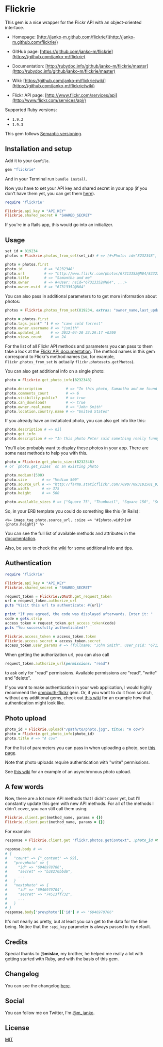 # Flickrie

This gem is a nice wrapper for the Flickr API with an object-oriented interface.

- Homepage: [http://janko-m.github.com/flickrie/](http://janko-m.github.com/flickrie/)

- GitHub page: [https://github.com/janko-m/flickrie](https://github.com/janko-m/flickrie)

- Documentation: [http://rubydoc.info/github/janko-m/flickrie/master](http://rubydoc.info/github/janko-m/flickrie/master)

- Wiki: [https://github.com/janko-m/flickrie/wiki](https://github.com/janko-m/flickrie/wiki)

- Flickr API page: [http://www.flickr.com/services/api](http://www.flickr.com/services/api/)

Supported Ruby versions:

- `1.9.2`
- `1.9.3`

This gem follows [Semantic versioning](http://semver.org/).

## Installation and setup

Add it to your `Gemfile`.

```ruby
gem "flickrie"
```

And in your Terminal run `bundle install`.

Now you have to set your API key and shared secret in your app (if you don't have them yet,
you can get them [here](http://www.flickr.com/services/apps/create/apply)).

```ruby
require 'flickrie'

Flickrie.api_key = "API_KEY"
Flickrie.shared_secret = "SHARED_SECRET"
```

If you're in a Rails app, this would go into an initializer.

## Usage

```ruby
set_id = 819234
photos = Flickrie.photos_from_set(set_id) # => [#<Photo: id="8232348", ...>, #<Photo: id="8194318", ...>, ...]

photo = photos.first
photo.id          # => "8232348"
photo.url         # => "http://www.flickr.com/photos/67313352@N04/8232348"
photo.title       # => "Samantha and me"
photo.owner       # => #<User: nsid="67313352@N04", ...>
photo.owner.nsid  # => "67313352@N04"
```

You can also pass in additional parameters to to get more information about photos:

```ruby
photos = Flickrie.photos_from_set(819234, extras: "owner_name,last_update,tags,views")

photo = photos.first
photo.tags.join(" ") # => "cave cold forrest"
photo.owner.username # => "jsmith"
photo.updated_at     # => 2012-04-20 23:29:17 +0200
photo.views_count    # => 24
```

For the list of all Flickr API methods and parameters you can pass to them take a look at the
[Flickr API documentation](http://www.flickr.com/services/api/). The method names in this gem correspond
to Flickr's method names (so, for example, `Flickr.photos_from_set` is actually `flickr.photosets.getPhotos`).

You can also get additional info on a single photo:

```ruby
photo = Flickrie.get_photo_info(8232348)

photo.description           # => "In this photo, Samantha and me found a secret tunnel..."
photo.comments_count        # => 6
photo.visibility.public?    # => true
photo.can_download?         # => true
photo.owner.real_name       # => "John Smith"
photo.location.country.name # => "United States"
```

If you already have an instatiated photo, you can also get info like this:

```ruby
photo.description # => nil
photo.get_info
photo.description # => "In this photo Peter said something really funny..."
```

You'll also probably want to display these photos in your app. There are
some neat methods to help you with this.

```ruby
photo = Flickrie.get_photo_sizes(8232348)
# or `photo.get_sizes` on an existing photo

photo.medium!(500)
photo.size       # => "Medium 500"
photo.source_url # => "http://farm8.staticflickr.com/7090/7093101501_9337f28800.jpg"
photo.width      # => 375
photo.height     # => 500

photo.available_sizes # => ["Square 75", "Thumbnail", "Square 150", "Small 240", "Small 320", "Medium 500"]
```

So, in your ERB template you could do something like this (in Rails):

```erb
<%= image_tag photo.source_url, :size => "#{photo.width}x#{photo.height}" %>
```

You can see the full list of available methods and attributes in the
[documentation](http://rubydoc.info/gems/flickrie/).

Also, be sure to check the [wiki](https://github.com/janko-m/flickrie/wiki) for some additional info and tips.

## Authentication

```ruby
require 'flickrie'

Flickrie.api_key = "API_KEY"
Flickrie.shared_secret = "SHARED_SECRET"

request_token = Flickrie::OAuth.get_request_token
url = request_token.authorize_url
puts "Visit this url to authenticate: #{url}"

print "If you agreed, the code was displayed afterwards. Enter it: "
code = gets.strip
access_token = request_token.get_access_token(code)
puts "You successfully authenticated!"

Flickrie.access_token = access_token.token
Flickrie.access_secret = access_token.secret
access_token.user_params # => {fullname: "John Smith", user_nsid: "67131352@N03", username: "jsmith"}
```

When getting the authorization url, you can also call
```ruby
request_token.authorize_url(permissions: "read")
```
to ask only for "read" permissions. Available permissions are "read", "write" and "delete".

If you want to make authentication in your web application, I would highly
recommend the [omniauth-flickr](https://github.com/timbreitkreutz/omniauth-flickr) gem.
Or, if you want to do it from scratch, without any additional gems, check out
[this wiki](https://github.com/janko-m/flickrie/wiki/Authentication-in-web-applications)
for an example how that authentication might look like.

## Photo upload

```ruby
photo_id = Flickrie.upload("/path/to/photo.jpg", title: "A cow")
photo = Flickrie.get_photo_info(photo_id)
photo.title # => "A cow"
```

For the list of parameters you can pass in when uploading a photo, see
[this page](http://www.flickr.com/services/api/upload.api.html).

Note that photo uploads require authentication with "write" permissions.

See [this wiki](https://github.com/janko-m/flickrie/wiki/Asynchronous-photo-upload) for an example
of an asynchronous photo upload.

## A few words

Now, there are a lot more API methods that I didn't cover yet,
but I'll constantly update this gem with new API methods. For all of the methods
I didn't cover, you can still call them using

```ruby
Flickrie.client.get(method_name, params = {})
Flickrie.client.post(method_name, params = {})
```

For example:

```ruby
response = Flickrie.client.get "flickr.photos.getContext", :photo_id => 2842732

reponse.body # =>
# {
#   "count" => {"_content" => 99},
#   "prevphoto" => {
#     "id" => "6946978706",
#     "secret" => "b38270bbd6",
#     ...
#   }
#   "nextphoto" => {
#     "id" => "6946979704",
#     "secret" => "74513ff732",
#     ...
#   }
# }
response.body['prevphoto']['id'] # => "6946978706"
```

It's not nearly as pretty, but at least you can get to the data for the
time being. Notice that the `:api_key` parameter is always passed in by
default.

## Credits

Special thanks to @**mislav**, my brother, he helped me really a lot
with getting started with Ruby, and with the basis of this gem.

## Changelog

You can see the changelog [here](https://github.com/janko-m/flickrie/blob/master/CHANGELOG.md).

## Social

You can follow me on Twitter, I'm [@m_janko](https://twitter.com/m_janko).

## License

[MIT](https://github.com/janko-m/flickrie/blob/master/LICENSE)
